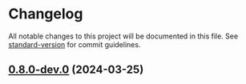 # Changelog

All notable changes to this project will be documented in this file. See [standard-version](https://github.com/conventional-changelog/standard-version) for commit guidelines.

## [0.8.0-dev.0](https://github.com/Seven-of-Di/ben/compare/v0.7.1-dev.0...v0.8.0-dev.0) (2024-03-25)
